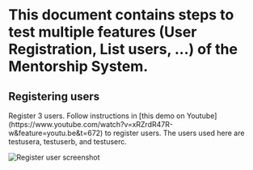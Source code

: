 <h1>This document contains steps to test multiple features (User Registration, List users, ...) of the Mentorship System.</h1>

<h2>Registering users</h2>
Register 3 users. Follow instructions in [this demo on Youtube](https://www.youtube.com/watch?v=xRZrdR47R-w&feature=youtu.be&t=672) to register users. The users used here are testusera, testuserb, and testuserc.

![Register user screenshot](https://user-images.githubusercontent.com/26095715/79673508-4a582180-81a8-11ea-87ce-fe0bfda82fea.png)
